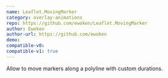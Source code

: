 ```yaml
---
name: Leaflet.MovingMarker
category: overlay-animations
repo: https://github.com/ewoken/Leaflet.MovingMarker
author: Ewoken
author-url: https://github.com/ewoken
demo: 
compatible-v0:
compatible-v1: true
---
```


Allow to move markers along a polyline with custom durations.
